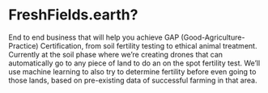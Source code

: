 # FreshFields.earth?

End to end business that will help you achieve GAP (Good-Agriculture-Practice) Certification, from soil fertility testing to ethical animal treatment.  Currently at the soil phase where we’re creating drones that can automatically go to any piece of land to do an on the spot fertility test.  We’ll use machine learning to also try to determine fertility before even going to those lands, based on pre-existing data of successful farming in that area.
